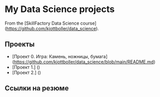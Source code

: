 # My Data Science projects

From the [SkillFactory Data Science course] (https://github.com/kjottboller/data_science).

## Проекты

* [Проект 0. Игра: Камень, ножницы, бумага] (https://github.com/kjottboller/data_science/blob/main/README.md)
* [Проект 1.] ()
* [Проект 2.] ()

## Ссылки на резюме